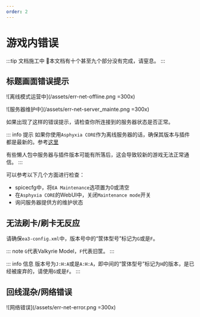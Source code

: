 ```yaml
---
order: 2
---
```


# 游戏内错误

:::tip 文档施工中
:construction:本文档有十个甚至九个部分没有完成，请窒息。
:::

## 标题画面错误提示

![离线模式运营中](/assets/err-net-offline.png =300x)

![服务器维护中](/assets/err-net-server_mainte.png =300x)

如果出现了这样的错误提示，请检查你所连接到的服务器状态是否正常。

::: info 提示
如果你使用`Asphyxia CORE`作为离线服务器的话，确保其版本与插件都是最新的。参考[这里](../noob/server.md#下载离线服务器)

有些懒人包中服务器与插件版本可能有所落后，这会导致较新的游戏无法正常通信。
:::

可以参考以下几个方面进行检查：

+ spicecfg中，将`EA Maintenance`选项置为0或清空
+ 在`Asphyxia CORE`的WebUI中，关闭`Maintenance mode`开关
+ 询问服务器提供方的维护状态

## 无法刷卡/刷卡无反应

请确保`ea3-config.xml`中，版本号中的“筐体型号”标记为`G`或是`F`。

::: note
`G`代表Valkyrie Model，`F`代表旧筐。
:::

::: info 信息
版本号为`J:H:A`或是`A:H:A`，即中间的“筐体型号”标记为`H`的版本，是已经被废弃的，请使用`G`或是`F`。
:::

## 回线混杂/网络错误

![网络错误](/assets/err-net-error.png =300x)